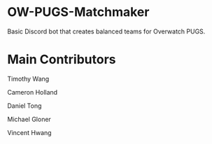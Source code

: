 # OW-PUGS-Matchmaker



Basic Discord bot that creates balanced teams for Overwatch PUGS.



# Main Contributors

Timothy Wang

Cameron Holland

Daniel Tong

Michael Gloner

Vincent Hwang
